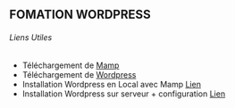 ## FOMATION WORDPRESS

###### Liens Utiles
* Téléchargement de [Mamp](https://www.mamp.info/en/) 
* Téléchargement de [Wordpress](https://fr.wordpress.org/download/) 
* Installation Wordpress en Local avec Mamp [Lien](https://www.nicolas-mauhin.fr/installer-wordpress-mac-mamp) 
* Installation Wordpress sur serveur + configuration [Lien](https://www.hostinger.fr/tutoriels/tuto-wordpress/) 

